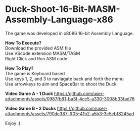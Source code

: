# Duck-Shoot-16-Bit-MASM-Assembly-Language-x86

The game was developed in x8086 16-bit Assembly Language.<br>

**How To Execute?** <br>
Download the provided ASM file <br>
Use VScode extension MASM/TASM <br>
Right Click and Run ASM code <br>

**How To Play?** <br>
The game is Keyboard based <br>
Use keys 1, 2, and 3 to naviagate back and forth the menu <br>
Use arrowkeys to aim and SpaceBar to shoot the Duck <br>

**Video Game A - 1 Duck**
https://github.com/user-attachments/assets/0987fb81-ba3f-4cc5-a330-3008b33fad76

**Video Game B - 2 Ducks**
https://github.com/user-attachments/assets/790dc387-ff05-41b2-a5b3-3c5cbf8245ad

Enjoy :)
